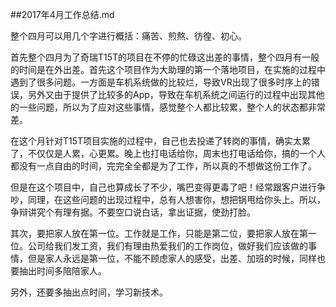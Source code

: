 ##2017年4月工作总结.md

整个四月可以用几个字进行概括：痛苦、煎熬、彷徨、初心。

首先整个四月为了奇瑞T15T的项目在不停的忙碌这出差的事情，整个四月有一般的时间是在外出差。首先这个项目作为大助理的第一个落地项目，在实施的过程中遇到了很多问题。一方面是车机系统做的比较烂，导致VR出现了很多时序上的错误，另外又由于提供了比较多的App，导致在车机系统之间运行的过程中出现其他的一些问题，所以为了应对这些事情，感觉整个人都比较累，整个人的状态都非常差。

在这个月针对T15T项目实施的过程中，自己也去投递了转岗的事情，确实太累了，不仅仅是人累，心更累。晚上也打电话给你，周末也打电话给你，搞的一个人都没有一点自由的时间，完完全全都是为了工作，所以真的不想做这份工作了。

但是在这个项目中，自己也算成长了不少，嘴巴变得更毒了吧！经常跟客户进行争吵，同理，在这些问题的出现过程中，总有人想害你，想把锅甩给你头上。所以，争辩讲究个有理有据。不要空口说白话，拿出证据，使劲打脸。

其次，要把家人放在第一位。工作就是工作，只能是第二位，要把家人放在第一位。公司给我们发工资，我们有理由热爱我们的工作岗位，做好我们应该做的事情，但是家人永远是第一位，不能不顾虑家人的感受，出差、加班的时候，同样也要抽出时间多陪陪家人。

另外，还要多抽出点时间，学习新技术。
